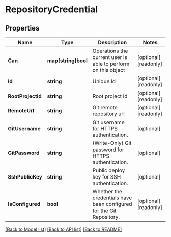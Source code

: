 # RepositoryCredential

## Properties

Name | Type | Description | Notes
------------ | ------------- | ------------- | -------------
**Can** | **map[string]bool** | Operations the current user is able to perform on this object | [optional] [readonly] 
**Id** | **string** | Unique Id | [optional] [readonly] 
**RootProjectId** | **string** | Root project Id | [optional] [readonly] 
**RemoteUrl** | **string** | Git remote repository url | [optional] [readonly] 
**GitUsername** | **string** | Git username for HTTPS authentication. | [optional] 
**GitPassword** | **string** | (Write-Only) Git password for HTTPS authentication. | [optional] 
**SshPublicKey** | **string** | Public deploy key for SSH authentication. | [optional] 
**IsConfigured** | **bool** | Whether the credentials have been configured for the Git Repository. | [optional] [readonly] 

[[Back to Model list]](../README.md#documentation-for-models) [[Back to API list]](../README.md#documentation-for-api-endpoints) [[Back to README]](../README.md)


